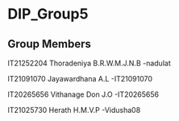 # DIP_Group5

## Group Members
IT21252204 Thoradeniya B.R.W.M.J.N.B -nadulat

IT21091070 Jayawardhana A.L -IT21091070

IT20265656 Vithanage Don J.O -IT20265656

IT21025730 Herath H.M.V.P -Vidusha08
